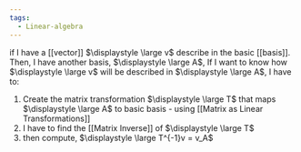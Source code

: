 ```yaml
---
tags:
  - Linear-algebra
---
```

if I have a [[vector]] $\displaystyle \large v$ describe in the basic [[basis]]. Then, I have another basis, $\displaystyle \large A$, If I want to know how $\displaystyle \large v$ will be described in $\displaystyle \large A$, I have to:
1. Create the matrix transformation $\displaystyle \large T$ that maps $\displaystyle \large A$ to basic basis - using [[Matrix as Linear Transformations]]
2. I have to find the [[Matrix Inverse]] of $\displaystyle \large T$
3. then compute, $\displaystyle \large T^{-1}v = v_A$
